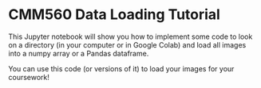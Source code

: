 # CMM560 Data Loading Tutorial

This Jupyter notebook will show you how to implement some code to look on a directory (in your computer or in Google Colab) and load all images into a numpy array or a Pandas dataframe.

You can use this code (or versions of it) to load your images for your coursework!
